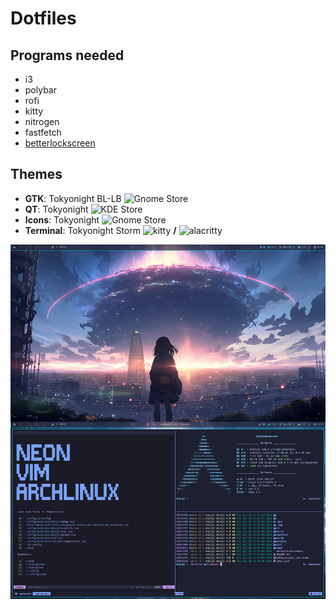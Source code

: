 # Dotfiles

## Programs needed
- i3
- polybar
- rofi
- kitty
- nitrogen
- fastfetch
- [betterlockscreen](https://github.com/betterlockscreen/betterlockscreen)

## Themes
- **GTK**: Tokyonight BL-LB ![Gnome Store](https://www.gnome-look.org/p/1681315/)
- **QT**: Tokyonight ![KDE Store](https://store.kde.org/p/2053458)
- **Icons**: Tokyonight ![Gnome Store](https://www.gnome-look.org/p/1681475)
- **Terminal**: Tokyonight Storm ![kitty](https://github.com/davidmathers/tokyo-night-kitty-theme) **/** ![alacritty](https://github.com/zatchheems/tokyo-night-alacritty-theme)

![rice](.github_img/screenshots/rice.png)
